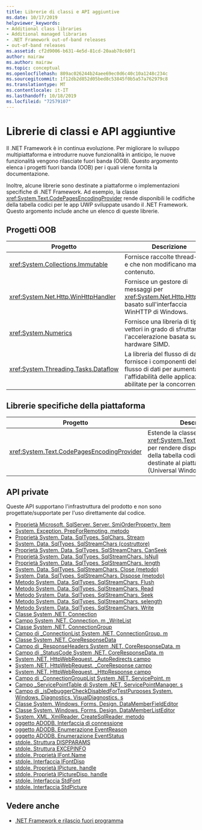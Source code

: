 ```yaml
---
title: Librerie di classi e API aggiuntive
ms.date: 10/17/2019
helpviewer_keywords:
- Additional class libraries
- Additional managed libraries
- .NET Framework out-of-band releases
- out-of-band releases
ms.assetid: cf2d9006-b631-4e5d-81cd-20aab78c60f1
author: mairaw
ms.author: mairaw
ms.topic: conceptual
ms.openlocfilehash: 809ac026244b24aee69ec0d6c40c10a1248c234c
ms.sourcegitcommit: 1f12db2d852d05bed8c53845f0b5a57a762979c8
ms.translationtype: MT
ms.contentlocale: it-IT
ms.lasthandoff: 10/18/2019
ms.locfileid: "72579107"
---
```

# <a name="additional-class-libraries-and-apis"></a>Librerie di classi e API aggiuntive

Il .NET Framework è in continua evoluzione. Per migliorare lo sviluppo multipiattaforma e introdurre nuove funzionalità in anticipo, le nuove funzionalità vengono rilasciate fuori banda (OOB). Questo argomento elenca i progetti fuori banda (OOB) per i quali viene fornita la documentazione.  
  
Inoltre, alcune librerie sono destinate a piattaforme o implementazioni specifiche di .NET Framework. Ad esempio, la classe <xref:System.Text.CodePagesEncodingProvider> rende disponibili le codifiche della tabella codici per le app UWP sviluppate usando il .NET Framework. Questo argomento include anche un elenco di queste librerie.  
  
## <a name="oob-projects"></a>Progetti OOB
  
| Progetto | Descrizione |  
| ------- | ----------- |  
| <xref:System.Collections.Immutable> | Fornisce raccolte thread-safe e che non modificano mai il contenuto. |
| <xref:System.Net.Http.WinHttpHandler> | Fornisce un gestore di messaggi per <xref:System.Net.Http.HttpClient> basato sull'interfaccia WinHTTP di Windows. |
| <xref:System.Numerics> | Fornisce una libreria di tipi di vettori in grado di sfruttare l'accelerazione basata su hardware SIMD.| 
| <xref:System.Threading.Tasks.Dataflow> | La libreria del flusso di dati TPL fornisce i componenti del flusso di dati per aumentare l'affidabilità delle applicazioni abilitate per la concorrenza. |  

## <a name="platform-specific-libraries"></a>Librerie specifiche della piattaforma
  
| Progetto | Descrizione |  
| ------- | ----------- |  
| <xref:System.Text.CodePagesEncodingProvider> | Estende la classe <xref:System.Text.EncodingProvider> per rendere disponibili le codifiche della tabella codici per le app destinate al piattaforma UWP (Universal Windows Platform). |  
  
## <a name="private-apis"></a>API private  

Queste API supportano l'infrastruttura del prodotto e non sono progettate/supportate per l'uso direttamente dal codice.  
  
* [Proprietà Microsoft. SqlServer. Server. SmiOrderProperty. Item](microsoft.sqlserver.server.smiorderproperty.item.md)
* [System. Exception. PrepForRemoting, metodo](system.exception.prepforremoting.md)
* [Proprietà System. Data. SqlTypes. SqlChars. Stream](system.data.sqltypes.sqlchars.stream.md)
* [System. Data. SqlTypes. SqlStreamChars (costruttore)](system.data.sqltypes.sqlstreamchars.-ctor.md)
* [Proprietà System. Data. SqlTypes. SqlStreamChars. CanSeek](system.data.sqltypes.sqlstreamchars.canseek.md)
* [Proprietà System. Data. SqlTypes. SqlStreamChars. IsNull](system.data.sqltypes.sqlstreamchars.isnull.md)
* [Proprietà System. Data. SqlTypes. SqlStreamChars. length](system.data.sqltypes.sqlstreamchars.length.md)
* [System. Data. SqlTypes. SqlStreamChars. Close (metodo)](system.data.sqltypes.sqlstreamchars.close.md)
* [System. Data. SqlTypes. SqlStreamChars. Dispose (metodo)](system.data.sqltypes.sqlstreamchars.dispose.md)
* [Metodo System. Data. SqlTypes. SqlStreamChars. Flush](system.data.sqltypes.sqlstreamchars.flush.md)
* [Metodo System. Data. SqlTypes. SqlStreamChars. Read](system.data.sqltypes.sqlstreamchars.read.md)
* [Metodo System. Data. SqlTypes. SqlStreamChars. Seek](system.data.sqltypes.sqlstreamchars.seek.md)
* [Metodo System. Data. SqlTypes. SqlStreamChars. selength](system.data.sqltypes.sqlstreamchars.setlength.md)
* [Metodo System. Data. SqlTypes. SqlStreamChars. Write](system.data.sqltypes.sqlstreamchars.write.md)
* [Classe System .NET. Connection](connection.md)
* [Campo System .NET. Connection. m \_WriteList](m_writelist.md)
* [Classe System .NET. ConnectionGroup](connectiongroup.md)
* [Campo di \_ConnectionList System .NET. ConnectionGroup. m](m_connectionlist.md)
* [Classe System .NET. CoreResponseData](coreresponsedata.md)
* [Campo di \_ResponseHeaders System .NET. CoreResponseData. m](coreresponsedata_m_responseheaders.md)
* [Campo di \_StatusCode System .NET. CoreResponseData. m](coreresponsedata_m_statuscode.md)
* [System .NET. HttpWebRequest. \_AutoRedirects campo](_autoredirects.md)
* [System .NET. HttpWebRequest. \_CoreResponse campo](httpwebrequest__coreresponse.md)
* [System .NET. HttpWebRequest. \_HttpResponse campo](_httpresponse.md)
* [Campo di \_ConnectionGroupList System .NET. ServicePoint. m](m_connectiongrouplist.md)
* [Campo \_ServicePointTable di System .NET. ServicePointManager. s](s_servicepointtable.md)
* [Campo di \_isDebuggerCheckDisabledForTestPurposes System. Windows. Diagnostics. VisualDiagnostics. s](s-isdebuggercheckdisabledfortestpurposes-field.md)
* [Classe System. Windows. Forms. Design. DataMemberFieldEditor](datamemberfieldeditor-class.md)
* [Classe System. Windows. Forms. Design. DataMemberListEditor](datamemberlisteditor-class.md)
* [System. XML. XmlReader. CreateSqlReader, metodo](system.xml.xmlreader.createsqlreader.md)
* [oggetto ADODB. Interfaccia di connessione](adodb.connection.md)
* [oggetto ADODB. Enumerazione EventReason](adodb.eventreasonenum.md)
* [oggetto ADODB. Enumerazione EventStatus](adodb.eventstatusenum.md)
* [stdole. Struttura DISPPARAMS](stdole.dispparams.md)
* [stdole. Struttura EXCEPINFO](stdole.excepinfo.md)
* [stdole. Proprietà IFont.Name](stdole.ifont.name.md)
* [stdole. Interfaccia IFontDisp](stdole.ifontdisp.md)
* [stdole. Proprietà IPicture. handle](stdole.ipicture.handle.md)
* [stdole. Proprietà IPictureDisp. handle](stdole.ipicturedisp.handle.md)
* [stdole. Interfaccia StdFont](stdole.stdfont.md)
* [stdole. Interfaccia StdPicture](stdole.stdpicture.md)
  
## <a name="see-also"></a>Vedere anche

* [.NET Framework e rilascio fuori programma](../get-started/the-net-framework-and-out-of-band-releases.md)
